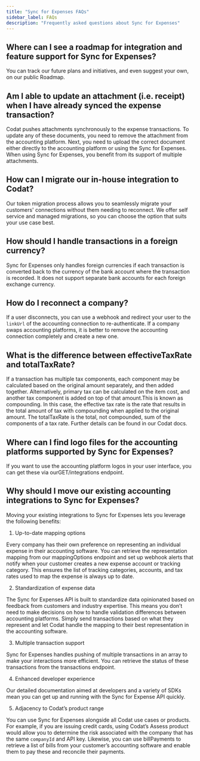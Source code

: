 ```yaml
---
title: "Sync for Expenses FAQs"
sidebar_label: FAQs
description: "Frequently asked questions about Sync for Expenses"
---
```


## Where can I see a roadmap for integration and feature support for Sync for Expenses? 
You can track our future plans and initiatives, and even suggest your own, on our public Roadmap. 

## Am I able to update an attachment (i.e. receipt) when I have already synced the expense transaction? 
Codat pushes attachments synchronously to the expense transactions. To update any of these documents, you need to remove the attachment from the accounting platform. Next, you need to upload the correct document either directly to the accounting platform or using the Sync for Expenses. When using Sync for Expenses, you benefit from its support of multiple attachments.   

## How can I migrate our in-house integration to Codat?
Our token migration process allows you to seamlessly migrate your customers' connections without them needing to reconnect. We offer self service and managed migrations, so you can choose the option that suits your use case best. 

## How should I handle transactions in a foreign currency?
Sync for Expenses only handles foreign currencies if each transaction is converted back to the currency of the bank account where the transaction is recorded. It does not support separate bank accounts for each foreign exchange currency. 

## How do I reconnect a company? 
If a user disconnects, you can use a webhook and redirect your user to the `linkUrl` of the accounting connection to re-authenticate. If a company swaps accounting platforms, it is better to remove the accounting connection completely and create a new one. 

## What is the difference between effectiveTaxRate and totalTaxRate?
If a transaction has multiple tax components, each component may be calculated based on the original amount separately, and then added together. Alternatively, primary tax can be calculated on the item cost, and another tax component is added on top of that amount.This is known as compounding. In this case, the effective tax rate is the rate that results in the total amount of tax with compounding when applied to the original amount. The totalTaxRate is the total, not compounded, sum of the components of a tax rate. Further details can be found in our Codat docs. 

## Where can I find logo files for the accounting platforms supported by Sync for Expenses?
If you want to use the accounting platform logos in your user interface, you can get these via ourGET/integrations endpoint. 


## Why should I move our existing accounting integrations to Sync for Expenses?
Moving your existing integrations to Sync for Expenses lets you leverage the following benefits:

1. Up-to-date mapping options 

Every company has their own preference on representing an individual expense in their accounting software. You can retrieve the representation mapping from our mappingOptions endpoint and set up webhook alerts that notify when your customer creates a new expense account or tracking category. This ensures the list of tracking categories, accounts, and tax rates used to map the expense is always up to date.

2. Standardization of expense data

The Sync for Expenses API is built to standardize data opinionated based on feedback from customers and industry expertise. This means you don’t need to make decisions on how to handle validation differences between accounting platforms. Simply send transactions based on what they represent and let Codat handle the mapping to their best representation in the accounting software.

3. Multiple transaction support

Sync for Expenses handles pushing of multiple transactions in an array to make your interactions more efficient. You can retrieve the status of these transactions from the transactions endpoint.

4. Enhanced developer experience

Our detailed documentation aimed at developers and a variety of SDKs mean you can get up and running with the Sync for Expense API quickly.

5. Adjacency to Codat’s product range

You can use Sync for Expenses alongside all Codat use cases or products.
For example, if you are issuing credit cards, using Codat’s Assess product would allow you to determine the risk associated with the company that has the same `companyId` and API key.
Likewise, you can use billPayments to retrieve a list of bills from your customer’s accounting software and enable them to pay these and reconcile their payments.
